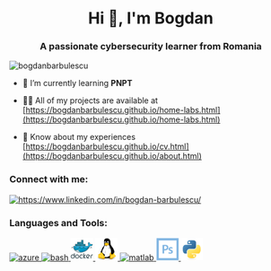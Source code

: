 <h1 align="center">Hi 👋, I'm Bogdan</h1>
<h3 align="center">A passionate cybersecurity learner from Romania</h3>

<p align="left"> <img src="https://komarev.com/ghpvc/?username=bogdanbarbulescu&label=Profile%20views&color=0e75b6&style=flat" alt="bogdanbarbulescu" /> </p>

- 🌱 I’m currently learning **PNPT**

- 👨‍💻 All of my projects are available at [https://bogdanbarbulescu.github.io/home-labs.html](https://bogdanbarbulescu.github.io/home-labs.html)

- 📄 Know about my experiences [https://bogdanbarbulescu.github.io/cv.html](https://bogdanbarbulescu.github.io/about.html)

<h3 align="left">Connect with me:</h3>
<p align="left">
<a href="https://linkedin.com/in/https://www.linkedin.com/in/bogdan-barbulescu/" target="blank"><img align="center" src="https://raw.githubusercontent.com/rahuldkjain/github-profile-readme-generator/master/src/images/icons/Social/linked-in-alt.svg" alt="https://www.linkedin.com/in/bogdan-barbulescu/" height="30" width="40" /></a>
</p>

<h3 align="left">Languages and Tools:</h3>
<p align="left"> <a href="https://azure.microsoft.com/en-in/" target="_blank" rel="noreferrer"> <img src="https://www.vectorlogo.zone/logos/microsoft_azure/microsoft_azure-icon.svg" alt="azure" width="40" height="40"/> </a> <a href="https://www.gnu.org/software/bash/" target="_blank" rel="noreferrer"> <img src="https://www.vectorlogo.zone/logos/gnu_bash/gnu_bash-icon.svg" alt="bash" width="40" height="40"/> </a> <a href="https://www.docker.com/" target="_blank" rel="noreferrer"> <img src="https://raw.githubusercontent.com/devicons/devicon/master/icons/docker/docker-original-wordmark.svg" alt="docker" width="40" height="40"/> </a> <a href="https://www.linux.org/" target="_blank" rel="noreferrer"> <img src="https://raw.githubusercontent.com/devicons/devicon/master/icons/linux/linux-original.svg" alt="linux" width="40" height="40"/> </a> <a href="https://www.mathworks.com/" target="_blank" rel="noreferrer"> <img src="https://upload.wikimedia.org/wikipedia/commons/2/21/Matlab_Logo.png" alt="matlab" width="40" height="40"/> </a> <a href="https://www.photoshop.com/en" target="_blank" rel="noreferrer"> <img src="https://raw.githubusercontent.com/devicons/devicon/master/icons/photoshop/photoshop-line.svg" alt="photoshop" width="40" height="40"/> </a> <a href="https://www.python.org" target="_blank" rel="noreferrer"> <img src="https://raw.githubusercontent.com/devicons/devicon/master/icons/python/python-original.svg" alt="python" width="40" height="40"/> </a> </p>
